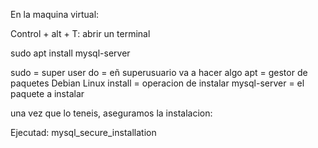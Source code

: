 En la maquina virtual:

Control + alt + T: abrir un terminal

sudo apt install mysql-server

sudo = super user do = eñ superusuario va a hacer algo
apt = gestor de paquetes Debian Linux
install = operacion de instalar
mysql-server = el paquete a instalar

una vez que lo teneis, aseguramos la instalacion:

Ejecutad:
mysql_secure_installation
